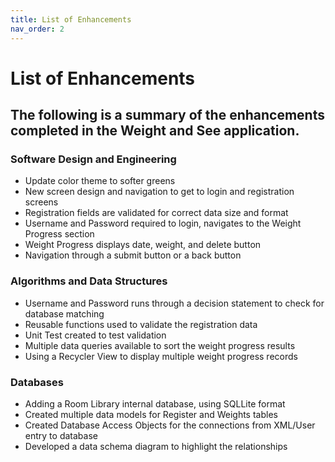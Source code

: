 ```yaml
---
title: List of Enhancements
nav_order: 2
---
```


# List of Enhancements
## The following is a summary of the enhancements completed in the Weight and See application.

### Software Design and Engineering
- Update color theme to softer greens
- New screen design and navigation to get to login and registration screens
- Registration fields are validated for correct data size and format
- Username and Password required to login, navigates to the Weight Progress section
- Weight Progress displays date, weight, and delete button
- Navigation through a submit button or a back button

### Algorithms and Data Structures
- Username and Password runs through a decision statement to check for database matching
- Reusable functions used to validate the registration data
- Unit Test created to test validation
- Multiple data queries available to sort the weight progress results
- Using a Recycler View to display multiple weight progress records

### Databases
- Adding a Room Library internal database, using SQLLite format
- Created multiple data models for Register and Weights tables
- Created Database Access Objects for the connections from XML/User entry to database
- Developed a data schema diagram to highlight the relationships
